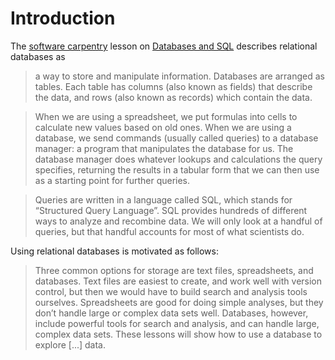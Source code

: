 # Introduction

The [software carpentry](http://software-carpentry.org/) lesson on 
[Databases and SQL](http://swcarpentry.github.io/sql-novice-survey/) describes relational
databases as

> a way to store and manipulate information. Databases are arranged as tables. Each table 
> has columns (also known as fields) that describe the data, and rows (also known as records) 
> which contain the data.

> When we are using a spreadsheet, we put formulas into cells to calculate new values based 
> on old ones. When we are using a database, we send commands (usually called queries) to a 
> database manager: a program that manipulates the database for us. The database manager does 
> whatever lookups and calculations the query specifies, returning the results in a tabular 
> form that we can then use as a starting point for further queries.

> Queries are written in a language called SQL, which stands for “Structured Query Language”. 
> SQL provides hundreds of different ways to analyze and recombine data. We will only look at 
> a handful of queries, but that handful accounts for most of what scientists do.

Using relational databases is motivated as follows:

> Three common options for storage are text files, spreadsheets, and databases. Text files 
> are easiest to create, and work well with version control, but then we would have to build 
> search and analysis tools ourselves. Spreadsheets are good for doing simple analyses, but 
> they don’t handle large or complex data sets well. Databases, however, include powerful 
> tools for search and analysis, and can handle large, complex data sets. These lessons will 
> show how to use a database to explore [...] data.
